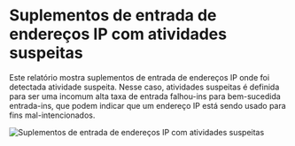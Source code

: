 <properties
    pageTitle="Suplementos de entrada de endereços IP com atividades suspeitas"
    description="Um relatório que inclui entrar tentativas que foram executadas de endereços IP onde atividades suspeitas foi observada."
    services="active-directory"
    documentationCenter=""
    authors="SSalahAhmed"
    manager="femila"
    editor=""/>

<tags
    ms.service="active-directory"
    ms.workload="identity"
    ms.tgt_pltfrm="na"
    ms.devlang="na"
    ms.topic="article"
    ms.date="03/04/2016"
    ms.author="saah; kenhoff"/>

# <a name="sign-ins-from-ip-addresses-with-suspicious-activity"></a>Suplementos de entrada de endereços IP com atividades suspeitas
Este relatório mostra suplementos de entrada de endereços IP onde foi detectada atividade suspeita. Nesse caso, atividades suspeitas é definida para ser uma incomum alta taxa de entrada falhou-ins para bem-sucedida entrada-ins, que podem indicar que um endereço IP está sendo usado para fins mal-intencionados.


![Suplementos de entrada de endereços IP com atividades suspeitas](./media/active-directory-reporting-sign-ins-from-ip-addresses-with-suspicious-activity/signInsFromIPAddressesWithSuspiciousActivity.PNG)
